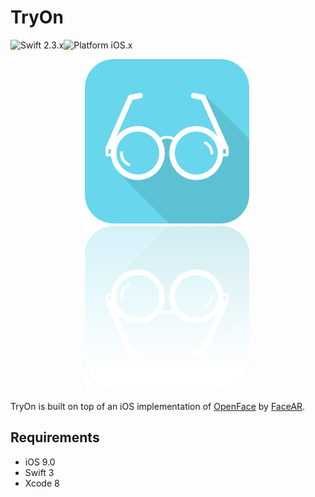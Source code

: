 # TryOn

![Swift 2.3.x](https://img.shields.io/badge/Swift-3.0-orange.svg)![Platform iOS.x](https://img.shields.io/badge/Platform-iOS-blue.svg)
<p align="center">
  <img src="./imgs/logo_with_reflection.png" alt=""/>
  <img src="./imgs/final_TryOn.gif" alt=""/>
</p>

TryOn is built on top of an iOS implementation of [OpenFace](https://github.com/TadasBaltrusaitis/OpenFace) by [FaceAR](https://github.com/FaceAR/OpenFaceIOS).

## Requirements

* iOS 9.0
* Swift 3
* Xcode 8
